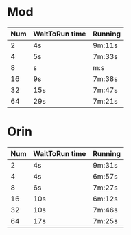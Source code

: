 # Mod

Num | WaitToRun time | Running |
| - |       -      |     -   |
| 2 | 4s | 9m:11s |
| 4 | 5s | 7m:33s |
| 8 | s | m:s |
| 16| 9s | 7m:38s |
| 32| 15s | 7m:47s |
| 64| 29s | 7m:21s |
 
# Orin

Num | WaitToRun time | Running |
| - |       -      |     -   |
| 2 | 4s | 9m:31s |
| 4 | 4s | 6m:57s |
| 8 | 6s | 7m:27s |
| 16| 10s| 6m:12s |
| 32| 10s| 7m:46s |
| 64| 17s| 7m:25s |
